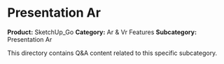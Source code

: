 # Presentation Ar

**Product:** SketchUp_Go
**Category:** Ar & Vr Features
**Subcategory:** Presentation Ar

This directory contains Q&A content related to this specific subcategory.
